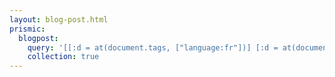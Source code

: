 ```yaml
---
layout: blog-post.html
prismic:
  blogpost:
    query: '[[:d = at(document.tags, ["language:fr"])] [:d = at(document.type, "blog-post")]]'
    collection: true
---
```

